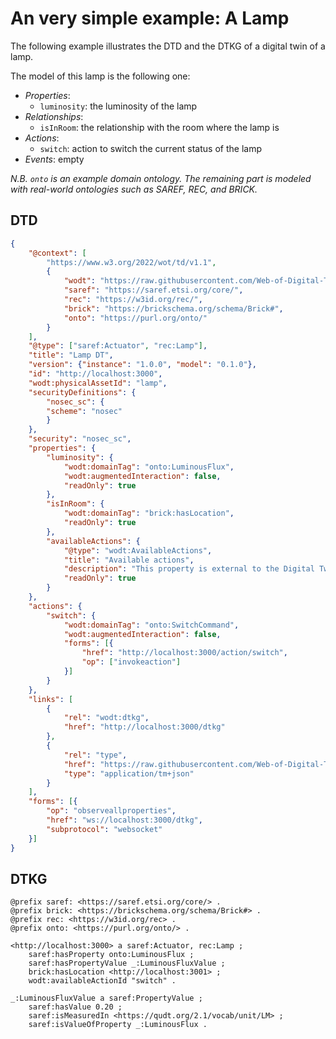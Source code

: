 # An very simple example: A Lamp
The following example illustrates the DTD and the DTKG of a digital twin of a lamp.

The model of this lamp is the following one:
- *Properties*:
    - `luminosity`: the luminosity of the lamp
- *Relationships*:
    - `isInRoom`: the relationship with the room where the lamp is
- *Actions*:
    - `switch`: action to switch the current status of the lamp
- *Events*: empty

*N.B. `onto` is an example domain ontology. The remaining part is modeled with real-world ontologies such as SAREF, REC, and BRICK.*

## DTD
```json
{
    "@context": [
        "https://www.w3.org/2022/wot/td/v1.1",
        {
            "wodt": "https://raw.githubusercontent.com/Web-of-Digital-Twins/wodt-vocabulary/refs/heads/main/core.ttl#",
            "saref": "https://saref.etsi.org/core/",
            "rec": "https://w3id.org/rec/",
            "brick": "https://brickschema.org/schema/Brick#",
            "onto": "https://purl.org/onto/"
        }
    ],
    "@type": ["saref:Actuator", "rec:Lamp"],
    "title": "Lamp DT",
    "version": {"instance": "1.0.0", "model": "0.1.0"},
    "id": "http://localhost:3000",
    "wodt:physicalAssetId": "lamp",
    "securityDefinitions": {
        "nosec_sc": {
        "scheme": "nosec"
        }
    },
    "security": "nosec_sc",
    "properties": {
        "luminosity": {
            "wodt:domainTag": "onto:LuminousFlux",
            "wodt:augmentedInteraction": false,
            "readOnly": true
        },
        "isInRoom": {
            "wodt:domainTag": "brick:hasLocation",
            "readOnly": true
        },
        "availableActions": {
            "@type": "wodt:AvailableActions",
            "title": "Available actions",
            "description": "This property is external to the Digital Twin model and allows the DT to describe the currently active actions that can be correctly executed on the Thing.",
            "readOnly": true
        }
    },
    "actions": {
        "switch": {
            "wodt:domainTag": "onto:SwitchCommand",
            "wodt:augmentedInteraction": false,
            "forms": [{
                "href": "http://localhost:3000/action/switch",
                "op": ["invokeaction"]
            }]
        }
    },
    "links": [
        {
            "rel": "wodt:dtkg",
            "href": "http://localhost:3000/dtkg"
        },
        {
            "rel": "type",
            "href": "https://raw.githubusercontent.com/Web-of-Digital-Twins/dtd-conceptual-model/refs/heads/main/implementations/wot/dtd-thing-model.tm.jsonld?token=GHSAT0AAAAAACQZ4J4LLNN7PYFBIRVLIJZYZX2TU2A",
            "type": "application/tm+json"
        }
    ],
    "forms": [{
        "op": "observeallproperties",
        "href": "ws://localhost:3000/dtkg",
        "subprotocol": "websocket"
    }]
}
```

## DTKG
```
@prefix saref: <https://saref.etsi.org/core/> .
@prefix brick: <https://brickschema.org/schema/Brick#> .
@prefix rec: <https://w3id.org/rec> .
@prefix onto: <https://purl.org/onto/> .

<http://localhost:3000> a saref:Actuator, rec:Lamp ;
	saref:hasProperty onto:LuminousFlux ;
	saref:hasPropertyValue _:LuminousFluxValue ;
	brick:hasLocation <http://localhost:3001> ;
	wodt:availableActionId "switch" .

_:LuminousFluxValue a saref:PropertyValue ;
	saref:hasValue 0.20 ;
	saref:isMeasuredIn <https://qudt.org/2.1/vocab/unit/LM> ;
	saref:isValueOfProperty _:LuminousFlux .
```